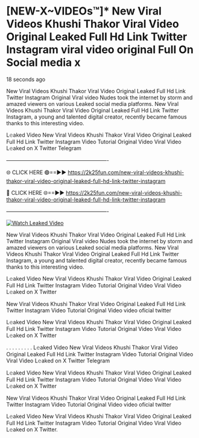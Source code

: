 # [NEW-X~VIDEOs™]* New Viral Videos Khushi Thakor Viral Video Original Leaked Full Hd Link Twitter Instagram viral video original Full On Social media x

18 seconds ago

New Viral Videos Khushi Thakor Viral Video Original Leaked Full Hd Link Twitter Instagram Original Viral video Nudes took the internet by storm and amazed viewers on various Leaked social media platforms. New Viral Videos Khushi Thakor Viral Video Original Leaked Full Hd Link Twitter Instagram, a young and talented digital creator, recently became famous thanks to this interesting video.

L𝚎aked Video New Viral Videos Khushi Thakor Viral Video Original Leaked Full Hd Link Twitter Instagram Video Tutorial Original Video Viral Video L𝚎aked on X Twitter Telegram

———————————————————-

🌐 CLICK HERE 🟢==►► https://2k25fun.com/new-viral-videos-khushi-thakor-viral-video-original-leaked-full-hd-link-twitter-instagram

🔴 CLICK HERE 🌐==►► https://2k25fun.com/new-viral-videos-khushi-thakor-viral-video-original-leaked-full-hd-link-twitter-instagram

———————————————————-

[![Watch Leaked Video](https://miro.medium.com/v2/resize:fit:828/format:webp/1*cilzJN44JGOrTw9NJCrNHA.gif "Watch Leaked Video")](https://2k25fun.com/new-viral-videos-khushi-thakor-viral-video-original-leaked-full-hd-link-twitter-instagram)

New Viral Videos Khushi Thakor Viral Video Original Leaked Full Hd Link Twitter Instagram Original Viral video Nudes took the internet by storm and amazed viewers on various Leaked social media platforms. New Viral Videos Khushi Thakor Viral Video Original Leaked Full Hd Link Twitter Instagram, a young and talented digital creator, recently became famous thanks to this interesting video.

L𝚎aked Video New Viral Videos Khushi Thakor Viral Video Original Leaked Full Hd Link Twitter Instagram Video Tutorial Original Video Viral Video L𝚎aked on X Twitter

New Viral Videos Khushi Thakor Viral Video Original Leaked Full Hd Link Twitter Instagram Video Tutorial Original Video video oficial twitter

L𝚎aked Video New Viral Videos Khushi Thakor Viral Video Original Leaked Full Hd Link Twitter Instagram Video Tutorial Original Video Viral Video L𝚎aked on X Twitter

. . . . . . . . . L𝚎aked Video New Viral Videos Khushi Thakor Viral Video Original Leaked Full Hd Link Twitter Instagram Video Tutorial Original Video Viral Video L𝚎aked on X Twitter Telegram

L𝚎aked Video New Viral Videos Khushi Thakor Viral Video Original Leaked Full Hd Link Twitter Instagram Video Tutorial Original Video Viral Video L𝚎aked on X Twitter

New Viral Videos Khushi Thakor Viral Video Original Leaked Full Hd Link Twitter Instagram Video Tutorial Original Video video oficial twitter

L𝚎aked Video New Viral Videos Khushi Thakor Viral Video Original Leaked Full Hd Link Twitter Instagram Video Tutorial Original Video Viral Video L𝚎aked on X Twitter.